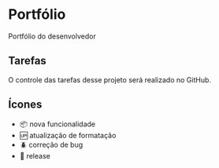 # Portfólio

Portfólio do desenvolvedor

## Tarefas

 O controle das tarefas desse projeto será realizado no GitHub.

## Ícones

- :package: nova funcionalidade
- :up: atualização de formatação
- :beetle: correção de bug
- :checkered_flag: release